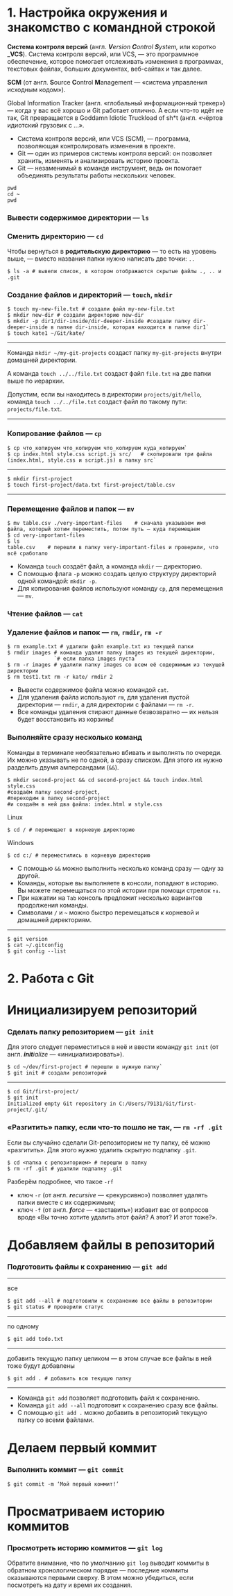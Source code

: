 # 1. Настройка окружения и знакомство с командной строкой

**Cистема контроля версий** (англ. _**V**ersion **C**ontrol **S**ystem,_ или коротко _**VCS**).
Система контроля версий, или VCS, — это программное обеспечение, которое помогает отслеживать изменения в программах, текстовых файлах, больших документах, веб-сайтах и так далее.

**SCM** (от англ. **S**ource **C**ontrol **M**anagement — «система управления исходным кодом»).

Global Information Tracker (англ. «глобальный информационный трекер») — когда у вас всё хорошо и Git работает отлично. А если что-то идёт не так, Git превращается в Goddamn Idiotic Truckload of sh*t (англ. «чёртов идиотский грузовик c ...».

- Система контроля версий, или VCS (SCM), — программа, позволяющая контролировать изменения в проекте.
- Git — один из примеров системы контроля версий: он позволяет хранить, изменять и анализировать историю проекта.
- Git — незаменимый в команде инструмент, ведь он помогает объединять результаты работы нескольких человек.


```
pwd
cd ~
pwd
```

### Вывести содержимое директории — `ls`
### Сменить директорию — `cd`
Чтобы вернуться в **родительскую директорию** — то есть на уровень выше, — вместо названия папки нужно написать две точки: `..`

```
$ ls -a # вывели список, в котором отображаются скрытые файлы ., .. и .git
```

### Создание файлов и директорий — `touch`, `mkdir`

```
$ touch my-new-file.txt # создали файл my-new-file.txt
$ mkdir new-dir # создали директорию new-dir
$ mkdir -p dir1/dir-inside/dir-deeper-inside #создали папку dir-deeper-inside в папке dir-inside, которая находится в папке dir1`
$ touch kate1 ~/Git/kate/
```

---
Команда `mkdir ~/my-git-projects` создаст папку `my-git-projects` внутри домашней директории.

А команда `touch ../../file.txt` создаст файл `file.txt` на две папки выше по иерархии. 

Допустим, если вы находитесь в директории `projects/git/hello`, команда `touch ../../file.txt` создаст файл по такому пути: `projects/file.txt`.

---
### Копирование файлов — `cp`

```
$ cp что_копируем что_копируем что_копируем куда_копируем`
$ cp index.html style.css script.js src/   # скопировали три файла (index.html, style.css и script.js) в папку src`
```

---

```
$ mkdir first-project
$ touch first-project/data.txt first-project/table.csv
```

----
### Перемещение файлов и папок — `mv`

```
$ mv table.csv ./very-important-files    # сначала указываем имя файла, который хотим переместить, потом путь — куда перемещаем
$ cd very-important-files
$ ls
table.csv    # перешли в папку very-important-files и проверили, что всё сработало
```

- Команда `touch` создаёт файл, а команда `mkdir` — директорию.
- С помощью флага `-p` можно создать целую структуру директорий одной командой: `mkdir -p`.
- Для копирования файлов используют команду `cp`, для перемещения — `mv`.

### Чтение файлов — `cat`
### Удаление файлов и папок — `rm`, `rmdir`, `rm -r`

```
$ rm example.txt # удалили файл example.txt из текущей папки
$ rmdir images # команда удалит папку images из текущей директории,
               `# если папка images пуста`
$ rm -r images # удалили папку images со всем её содержимым из текущей директории
$ rm test1.txt rm -r kate/ rmdir 2
```

- Вывести содержимое файла можно командой `cat`.
- Для удаления файла используют `rm`, для удаления пустой директории — `rmdir`, а для директории с файлами — `rm -r`.
- Все команды удаления стирают данные безвозвратно — их нельзя будет восстановить из корзины!

### Выполняйте сразу несколько команд

Команды в терминале необязательно вбивать и выполнять по очереди. Их можно указывать не по одной, а сразу списком. Для этого их нужно разделить двумя амперсандами (`&&`).

```
$ mkdir second-project && cd second-project && touch index.html style.css
#создаём папку second-project,
#переходим в папку second-project
#и создаём в ней два файла: index.html и style.css
```


Linux

```
$ cd / # перемещает в корневую директорию
```

Windows

```
$ cd c:/ # переместились в корневую директорию
```

- С помощью `&&` можно выполнить несколько команд сразу — одну за другой.
- Команды, которые вы выполняете в консоли, попадают в историю. Вы можете перемещаться по этой истории при помощи стрелок **`↑↓`**.
- При нажатии на `Tab` консоль предложит несколько вариантов продолжения команды.
- Символами `/` и `~` можно быстро перемещаться к корневой и домашней директориям.

----

```
$ git version
$ cat ~/.gitconfig
$ git config --list
```


# 2. Работа с Git

# Инициализируем репозиторий
### Сделать папку репозиторием — `git init`
Для этого следует переместиться в неё и ввести команду `git init` (от англ. _**init**ialize_ — «инициализировать»).

```
$ cd ~/dev/first-project # перешли в нужную папку`
$ git init # создали репозиторий
```

---


```
$ cd Git/first-project/
$ git init
Initialized empty Git repository in C:/Users/79131/Git/first-project/.git/
```

### «Разгитить» папку, если что-то пошло не так, — `rm -rf .git`

Если вы случайно сделали Git-репозиторием не ту папку, её можно «разгитить». Для этого нужно удалить скрытую подпапку `.git`.

```
$ cd <папка с репозиторием> # перешли в папку
$ rm -rf .git # удалили подпапку .git
```

Разберём подробнее, что такое `-rf`

- ключ `-r` (от англ. _**r**ecursive_ — «рекурсивно») позволяет удалять папки вместе с их содержимым;
- ключ `-f` (от англ. _**f**orce_ — «заставить») избавит вас от вопросов вроде «Вы точно хотите удалить этот файл? А этот? И этот тоже?».

# Добавляем файлы в репозиторий
### Подготовить файлы к сохранению — `git add`

------
все

```
$ git add --all # подготовили к сохранению все файлы в репозитории
$ git status # проверили статус
```

---
по одному

```
$ git add todo.txt
```

-----
добавить текущую папку целиком — в этом случае все файлы в ней тоже будут добавлены

```
$ git add . # добавить всю текущую папку
```

---

- Команда `git add` позволяет подготовить файл к сохранению.
- Команда `git add --all` подготовит к сохранению сразу все файлы.
- С помощью `git add .` можно добавить в репозиторий текущую папку со всеми файлами.

# Делаем первый коммит
### Выполнить коммит — `git commit`

```
$ git commit -m ‘Мой первый коммит!’
```


# Просматриваем историю коммитов
### Просмотреть историю коммитов — `git log`
Обратите внимание, что по умолчанию `git log` выводит коммиты в обратном хронологическом порядке — последние коммиты оказываются первыми сверху. В этом можно убедиться, если посмотреть на дату и время их создания.


